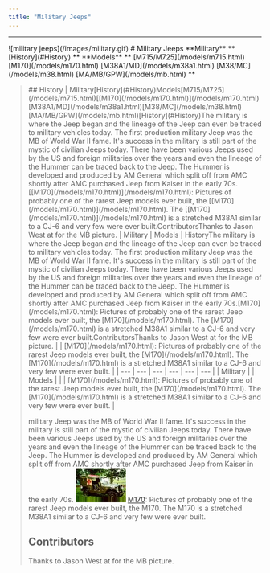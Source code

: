 ```yaml
---
title: "Military Jeeps"
---
```


<hr>
![military jeeps](/images/military.gif)
# Military Jeeps
**Military**
**
[History](#History)
**
**Models**
**
[M715/M725](/models/m715.html)
[M170](/models/m170.html)
[M38A1/MD](/models/m38a1.html)
[M38/MC](/models/m38.html)
[MA/MB/GPW](/models/mb.html)
**
<blockquote>
## History
| Military[History](#History)Models[M715/M725](/models/m715.html)[[M170](/models/m170.html)](/models/m170.html)[M38A1/MD](/models/m38a1.html)[M38/MC](/models/m38.html)[MA/MB/GPW](/models/mb.html)[History](#History)The military is where the Jeep began and the lineage of the Jeep
can even be traced to military vehicles today.  The first production
military Jeep was the MB of World War II fame.  It's success in the
military is still part of the mystic of civilian Jeeps today.  There
have been various Jeeps used by the US and foreign militaries over
the years and even the lineage of the Hummer can be traced back to
the Jeep.  The Hummer is developed and produced by AM General which
split off from AMC shortly after AMC purchased Jeep from Kaiser in
the early 70s.[[M170](/models/m170.html)](/models/m170.html):
Pictures of probably one of the rarest Jeep models ever built,
the [[M170](/models/m170.html)](/models/m170.html).  The [[M170](/models/m170.html)](/models/m170.html) is a stretched M38A1 similar to a CJ-6 and
very few were ever built.ContributorsThanks to Jason West at for the MB picture. | Military | Models | HistoryThe military is where the Jeep began and the lineage of the Jeep
can even be traced to military vehicles today.  The first production
military Jeep was the MB of World War II fame.  It's success in the
military is still part of the mystic of civilian Jeeps today.  There
have been various Jeeps used by the US and foreign militaries over
the years and even the lineage of the Hummer can be traced back to
the Jeep.  The Hummer is developed and produced by AM General which
split off from AMC shortly after AMC purchased Jeep from Kaiser in
the early 70s.[M170](/models/m170.html):
Pictures of probably one of the rarest Jeep models ever built,
the [M170](/models/m170.html).  The [M170](/models/m170.html) is a stretched M38A1 similar to a CJ-6 and
very few were ever built.ContributorsThanks to Jason West at for the MB picture. |  | [M170](/models/m170.html):
Pictures of probably one of the rarest Jeep models ever built,
the [M170](/models/m170.html).  The [M170](/models/m170.html) is a stretched M38A1 similar to a CJ-6 and
very few were ever built. |
| --- | --- | --- | --- | --- | --- |
| Military |
| Models |
|  | [M170](/models/m170.html):
Pictures of probably one of the rarest Jeep models ever built,
the [M170](/models/m170.html).  The [M170](/models/m170.html) is a stretched M38A1 similar to a CJ-6 and
very few were ever built. |

military Jeep was the MB of World War II fame.  It's success in the
military is still part of the mystic of civilian Jeeps today.  There
have been various Jeeps used by the US and foreign militaries over
the years and even the lineage of the Hummer can be traced back to
the Jeep.  The Hummer is developed and produced by AM General which
split off from AMC shortly after AMC purchased Jeep from Kaiser in
the early 70s.
![](/toc/m170s_.jpg)
[M170](/models/m170.html):
Pictures of probably one of the rarest Jeep models ever built,
the M170.  The M170 is a stretched M38A1 similar to a CJ-6 and
very few were ever built.
## Contributors
Thanks to Jason West at for the MB picture.
</blockquote>